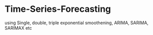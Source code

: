 # Time-Series-Forecasting
using Single, double, triple exponential smoothening, ARIMA, SARIMA, SARIMAX etc
